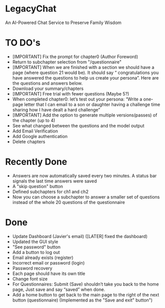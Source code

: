 # LegacyChat
An AI-Powered Chat Service to Preserve Family Wisdom



# TO DO's

- [IMPORTANT] Fix the prompt for chapter0 (Author Foreword)
- Return to subchapter selection from "/questionnaire"
- [IMPORTANT] When we are finished with a section we should have a page (where question 21 would be). It should say “ congratulations you have answered the questions to help us create your persona”. Here are the questions and answers below.
- Download your summary/chapters
- [IMPORTANT] Free trial with fewer questions (Maybe 5?)
- When completed chapter0: let’s test out your persona: “Write a one-page letter that I can email to a son or daughter having a challenge time sharing how I have dealt a hard challenge”
- [IMPORTANT] Add the option to generate multiple versions(passes) of the chapter (up to 4)
- See what changed between the questions and the model output
- Add Email Verification
- Add Google authentication
- Delete chapters

# Recently Done
- Answers are now automatically saved every two minutes. A status bar signals the last time answers were saved
- A "skip question" button
- Defined subchapters for ch1 and ch2
- Now you can choose a subchapter to answer a smaller set of questions instead of the whole 20 questions of the questionnaire

# Done

- Update Dashboard (Javier's email) ([LATER] fixed the dashboard)
- Updated the GUI style
- "See password" button
- Add a button to log out
- Email already exists (register)
- Incorrect email or password (login)
- Password recovery
- Each page should have its own title
- Change font size
- For Questionnaires: Submit (Save) shouldn’t take you back to the home page, Just save and say “saved” when done.
- Add a home button to get back to the main page to the right of the next button (questionnaire) (Implemented as the "Save and exit" button")


